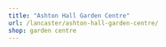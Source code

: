 ```yaml
---
title: "Ashton Hall Garden Centre"
url: /lancaster/ashton-hall-garden-centre/
shop: garden centre
---
```

